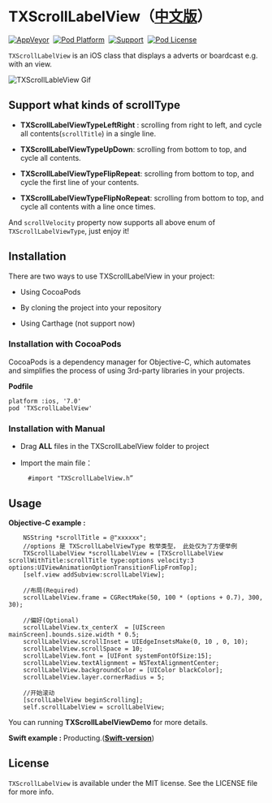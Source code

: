 # TXScrollLabelView（[中文版](http://www.jianshu.com/p/8f1f1b1ee814)）

[![AppVeyor](https://img.shields.io/appveyor/ci/gruntjs/grunt.svg?maxAge=2592000)](https://github.com/tingxins/TXScrollLabelView)  [![Pod Platform](https://img.shields.io/cocoapods/p/XHLaunchAd.svg?style=flat)](https://github.com/tingxins/TXScrollLabelView)  [![Support](https://img.shields.io/badge/support-iOS%207%2B-brightgreen.svg)](https://github.com/tingxins/TXScrollLabelView)  [![Pod License](http://img.shields.io/cocoapods/l/SDWebImage.svg?style=flat)](https://www.apache.org/licenses/LICENSE-2.0.html)

`TXScrollLabelView` is an iOS class that displays a adverts or boardcast e.g. with an view.

![TXScrollLableView Gif](scrollLabelView.gif)

## Support what kinds of scrollType

- **TXScrollLabelViewTypeLeftRight** : scrolling from right to left, and cycle all contents(`scrollTitle`) in a single line.


- **TXScrollLabelViewTypeUpDown**: scrolling from bottom to top, and cycle all contents.


- **TXScrollLabelViewTypeFlipRepeat**: scrolling from bottom to top, and cycle the first line of your contents.


- **TXScrollLabelViewTypeFlipNoRepeat**: scrolling from bottom to top, and cycle all contents with a line once times.

And `scrollVelocity` property now supports all above enum of `TXScrollLabelViewType`, just enjoy it!

## Installation

There are two ways to use TXScrollLabelView in your project:

* Using CocoaPods

* By cloning the project into your repository

* Using Carthage (not support now)

### Installation with CocoaPods
    
CocoaPods is a dependency manager for Objective-C, which automates and simplifies the process of using 3rd-party libraries in your projects. 

**Podfile**

    platform :ios, '7.0'
    pod 'TXScrollLabelView'

### Installation with Manual

* Drag **ALL** files in the TXScrollLabelView folder to project

* Import the main file：
    
        #import "TXScrollLabelView.h”
    
## Usage 

**Objective-C example :**

        NSString *scrollTitle = @"xxxxxx";
        //options 是 TXScrollLabelViewType 枚举类型， 此处仅为了方便举例
        TXScrollLabelView *scrollLabelView = [TXScrollLabelView scrollWithTitle:scrollTitle type:options velocity:3 options:UIViewAnimationOptionTransitionFlipFromTop];
        [self.view addSubview:scrollLabelView];
        
        //布局(Required)
        scrollLabelView.frame = CGRectMake(50, 100 * (options + 0.7), 300, 30);
        
        //偏好(Optional)
        scrollLabelView.tx_centerX  = [UIScreen mainScreen].bounds.size.width * 0.5;
        scrollLabelView.scrollInset = UIEdgeInsetsMake(0, 10 , 0, 10);
        scrollLabelView.scrollSpace = 10;
        scrollLabelView.font = [UIFont systemFontOfSize:15];
        scrollLabelView.textAlignment = NSTextAlignmentCenter;
        scrollLabelView.backgroundColor = [UIColor blackColor];
        scrollLabelView.layer.cornerRadius = 5;
        
        //开始滚动
        [scrollLabelView beginScrolling];
        self.scrollLabelView = scrollLabelView;
        
        
You can running **TXScrollLabelViewDemo** for more details.

**Swift example :** Producting.([**Swift-version**](https://github.com/tingxins/ScrollLabelView))

## License

`TXScrollLabelView` is available under the MIT license. See the LICENSE file for more info.


